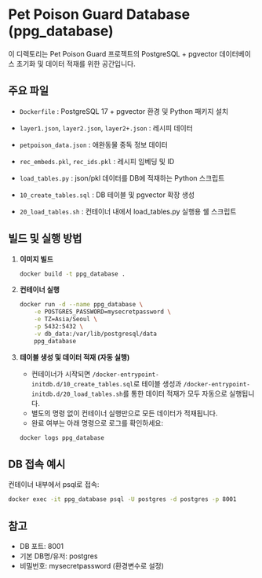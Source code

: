

# Pet Poison Guard Database (ppg_database)

이 디렉토리는 Pet Poison Guard 프로젝트의 PostgreSQL + pgvector 데이터베이스 초기화 및 데이터 적재를 위한 공간입니다.

## 주요 파일
- `Dockerfile` : PostgreSQL 17 + pgvector 환경 및 Python 패키지 설치
- `layer1.json`, `layer2.json`, `layer2+.json` : 레시피 데이터
- `petpoison_data.json` : 애완동물 중독 정보 데이터
- `rec_embeds.pkl`, `rec_ids.pkl` : 레시피 임베딩 및 ID

- `load_tables.py` : json/pkl 데이터를 DB에 적재하는 Python 스크립트
- `10_create_tables.sql` : DB 테이블 및 pgvector 확장 생성
- `20_load_tables.sh` : 컨테이너 내에서 load_tables.py 실행용 쉘 스크립트

## 빌드 및 실행 방법

1. **이미지 빌드**
    ```bash
    docker build -t ppg_database .
    ```

2. **컨테이너 실행**
    ```bash
    docker run -d --name ppg_database \
        -e POSTGRES_PASSWORD=mysecretpassword \
        -e TZ=Asia/Seoul \
        -p 5432:5432 \
        -v db_data:/var/lib/postgresql/data  
        ppg_database  
    ```


3. **테이블 생성 및 데이터 적재 (자동 실행)**
    - 컨테이너가 시작되면 `/docker-entrypoint-initdb.d/10_create_tables.sql`로 테이블 생성과 `/docker-entrypoint-initdb.d/20_load_tables.sh`를 통한 데이터 적재가 모두 자동으로 실행됩니다.
    - 별도의 명령 없이 컨테이너 실행만으로 모든 데이터가 적재됩니다.
    - 완료 여부는 아래 명령으로 로그를 확인하세요:
    ```bash
    docker logs ppg_database
    ```

## DB 접속 예시

컨테이너 내부에서 psql로 접속:
```bash
docker exec -it ppg_database psql -U postgres -d postgres -p 8001
```

## 참고
- DB 포트: 8001
- 기본 DB명/유저: postgres
- 비밀번호: mysecretpassword (환경변수로 설정)